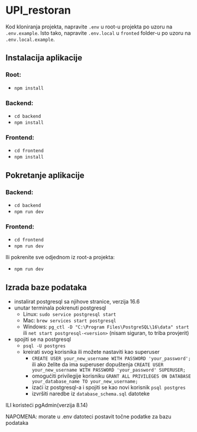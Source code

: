 # UPI_restoran

Kod kloniranja projekta, napravite ```.env``` u root-u projekta po uzoru na ```.env.example```.
Isto tako, napravite ```.env.local``` u ```fronted``` folder-u po uzoru na ```.env.local.example```.

## Instalacija aplikacije
### Root:
- ```npm install```

### Backend:
- ```cd backend```
- ```npm install```

### Frontend:
- ```cd frontend```
- ```npm install```

## Pokretanje aplikacije
### Backend:
- ```cd backend```
- ```npm run dev```

### Frontend:
- ```cd frontend```
- ```npm run dev```

Ili pokrenite sve odjednom iz root-a projekta:
- ```npm run dev```

## Izrada baze podataka
- instalirat postgresql sa njihove stranice, verzija 16.6
- unutar terminala pokrenuti postgresql
  - Linux: ```sudo service postgresql start```
  - Mac: ```brew services start postgresql```
  - Windows: ```pg_ctl -D "C:\Program Files\PostgreSQL\16\data" start``` ili ```net start postgresql-<version>``` (nisam siguran, to triba provjerit)
- spojiti se na postgresql
  - ```psql -U postgres```
  - kreirati svog korisnika ili možete nastaviti kao superuser
    - ```CREATE USER your_new_username WITH PASSWORD 'your_password';``` ili ako želite da ima superuser dopuštenja ```CREATE USER your_new_username WITH PASSWORD 'your_password' SUPERUSER;```
    - omogućiti privilegije korisniku ```GRANT ALL PRIVILEGES ON DATABASE your_database_name TO your_new_username;```
    - izaći iz postgresql-a i spojiti se kao novi korisnik ```psql postgres```
    - izvršiti naredbe iz ```database_schema.sql``` datoteke

ILI koristeći pgAdmin(verzija 8.14)

NAPOMENA: morate u .env datoteci postavit točne podatke za bazu podataka